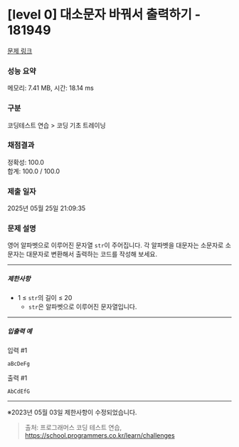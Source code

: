 # [level 0] 대소문자 바꿔서 출력하기 - 181949 

[문제 링크](https://school.programmers.co.kr/learn/courses/30/lessons/181949) 

### 성능 요약

메모리: 7.41 MB, 시간: 18.14 ms

### 구분

코딩테스트 연습 > 코딩 기초 트레이닝

### 채점결과

정확성: 100.0<br/>합계: 100.0 / 100.0

### 제출 일자

2025년 05월 25일 21:09:35

### 문제 설명

<p>영어 알파벳으로 이루어진 문자열 <code>str</code>이 주어집니다. 각 알파벳을 대문자는 소문자로 소문자는 대문자로 변환해서 출력하는 코드를 작성해 보세요.</p>

<hr>

<h5>제한사항</h5>

<ul>
<li>1 ≤ <code>str</code>의 길이 ≤ 20

<ul>
<li><code>str</code>은 알파벳으로 이루어진 문자열입니다.</li>
</ul></li>
</ul>

<hr>

<h5>입출력 예</h5>

<p>입력 #1</p>
<div class="highlight"><pre class="codehilite"><code>aBcDeFg
</code></pre></div>
<p>출력 #1</p>
<div class="highlight"><pre class="codehilite"><code>AbCdEfG
</code></pre></div>
<hr>

<p>※2023년 05월 03일 제한사항이 수정되었습니다.</p>


> 출처: 프로그래머스 코딩 테스트 연습, https://school.programmers.co.kr/learn/challenges
